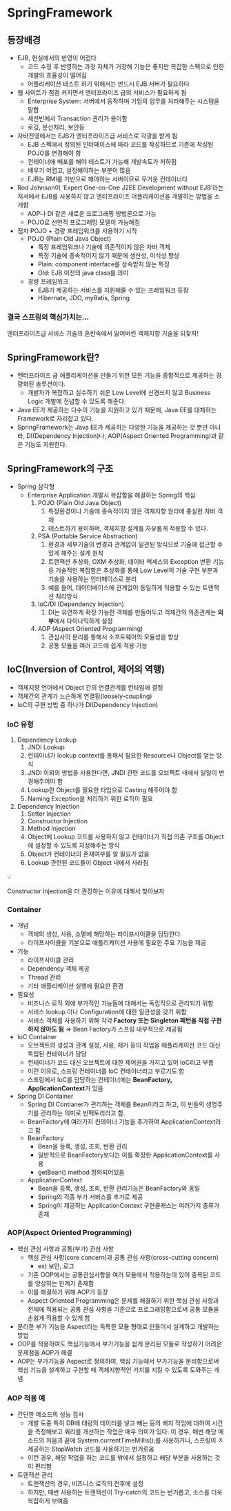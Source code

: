 # SpringFramework

## 등장배경

- EJB, 현실에서의 반영이 어렵다
    - 코드 수정 후 반영하는 과정 자체가 거창해 기능은 좋지만 복잡한 스펙으로 인한 개발의 효율성이 떨어짐
    - 어플리케이션 테스트 하기 위해서는 반드시 EJB 서버가 필요하다
- 웹 사이트가 점점 커지면서 엔터프라이즈 급의 서비스가 필요하게 됨
    - Enterprise System: 서버에서 동작하며 기업의 업무를 처리해주는 시스템을 말함
    - 세션빈에서 Transaction 관리가 용이함
    - 로깅, 분산처리, 보안등
- 자바진영에서는 EJB가 엔터프라이즈급 서비스로 각광을 받게 됨
    - EJB 스펙에서 정의된 인터페이스에 따라 코드를 작성하므로 기존에 작성된 POJO를 변경해야 함
    - 컨테이너에 배포를 해야 테스트가 가능해 개발속도가 저하됨
    - 배우기 어렵고, 설정해야하는 부분이 많음
    - EJB는 RMI를 기반으로 해야하는 서버이므로 무거운 컨테이너다
- Rod Johnson이 ‘Expert One-on-One J2EE Development without EJB’라는 저서에서 EJB를 사용하지 않고 엔터프라이즈 어플리케이션을 개발하는 방법을 소개함
    - AOP나 DI 같은 새로운 프로그래밍 방법론으로 가능
    - POJO로 선언적 프로그래밍 모델이 가능해짐
- 점차 POJO + 경량 프레임워크를 사용하기 시작
    - POJO (Plain Old Java Object)
        - 특정 프레임워크나 기술에 의존적이지 않은 자바 객체
        - 특정 기술에 종속적이지 않기 때문에 생산성, 이식성 향상
        - Plain: component interface를 상속받지 않는 특징
        - Old: EJB 이전의  java class를 의미
    - 경량 프레임워크
        - EJB가 제공하는 서비스를 지원해줄 수 있는 프레임워크 등장
        - Hibernate, JDO, myBatis, Spring

### 결국 스프링의 핵심가치는…

 엔터프라이즈급 서비스 기술의 혼란속에서 잃어버린 객체지향 기술을 되찾자!

## SpringFramework란?

- 엔터프라이즈 급 애플리케이션을 만들기 위한 모든 기능을 종합적으로 제공하는 경량화된 솔루션이다.
    - 개발자가 복잡하고 실수하기 쉬운 Low Level에 신경쓰지 않고 Business Logic 개발에 전념할 수 있도록 해준다.
- Java EE가 제공하는 다수의 기능을 지원하고 있기 때문에, Java EE를 대체하는 Framework로 자리잡고 있다.
- SpringFramework는 Java EE가 제공하는 다양한 기능을 제공하는 것 뿐만 아니라, DI(Dependency Injection)나, AOP(Aspect Oriented Programming)과 같은 기능도 지원한다.

## SpringFramework의 구조

- Spring 삼각형
    - Enterprise Application 개발시 복잡함을 해결하는 Spring의 핵심
        1. POJO (Plain Old Java Object)
            1. 특정환경이나 기술에 종속적이지 않은 객체지향 원리에 충실한 자바 객체
            2. 테스트하기 용이하며, 객체지향 설계를 자유롭게 적용할 수 있다.
        2. PSA (Portable Service Abstraction)
            1. 환경과 세부기술의 변경과 관계없이 일관된 방식으로 기술에 접근할 수 있게 해주는 설계 원칙
            2. 트랜잭션 추상화, OXM 추상화, 데이터 액세스의 Exception 변환 기능 등 기술적인 복잡함은 추상화를 통해 Low Level의 기술 구현 부분과 기술을 사용하는 인터페이스로 분리
            3. 예를 들어, 데이터베이스에 관계없이 동일하게 적용할 수 있는 트랜잭션 처리방식
        3. IoC/DI (Dependency Injection)
            1. DI는 유연하게 확장 가능한 객체를 만들어두고 객체간의 의존관계는 **외부**에서 다이나믹하게 설정
        4. AOP (Aspect Oriented Programming)
            1. 관심사의 분리를 통해서 소프트웨어의 모듈성을 향상
            2. 공통 모듈을 여러 코드에 쉽게 적용 가능

## IoC(Inversion of Control, 제어의 역행)

- 객체지향 언어에서 Object 간의 연결관계를 런타임에 결정
- 객체간의 관계가 느슨하게 연결됨(loosely-coupling)
- IoC의 구현 방법 중 하나가 DI(Dependency Injection)

### IoC 유형

1. Dependency Lookup
    1. JNDI Lookup
    2. 컨테이너가 lookup context를 통해서 필요한 Resource나 Object를 얻는 방식
    3. JNDI 이외의 방법을 사용한다면, JNDI 관련 코드를 오브젝트 내에서 일일이 변경해주어야 함
    4. Lookup한 Object를 필요한 타입으로 Casting 해주어야 함
    5. Naming Exception을 처리하기 위한 로직이 필요
2. Dependency Injection
    1. Setter Injection
    2. Constructor Injection
    3. Method Injection
    4. Object에 Lookup 코드를 사용하지 않고 컨테이너가 직접 의존 구조를 Object에 설정할 수 있도록 지정해주는 방식
    5. Object가 컨테이너의 존재여부를 알 필요가 없음
    6. Lookup 관련된 코드들이 Object 내에서 사라짐

<aside>
💡

Constructor Injection을 더 권장하는 이유에 대해서 찾아보자

</aside>

### Container

- 개념
    - 객체의 생성, 사용, 소멸에 해당하는 라이프사이클을 담당한다.
    - 라이프사이클을 기본으로 애플리케이션 사용에 필요한 주요 기능을 제공
- 기능
    - 라이프사이클 관리
    - Dependency 객체 제공
    - Thread 관리
    - 기타 애플리케이션 실행에 필요한 환경
- 필요성
    - 비즈니스 로직 외에 부가적인 기능들에 대해서는 독립적으로 관리되기 위함
    - 서비스 lookup 이나 Configuration에 대한 일관성을 갖기 위함
    - 서비스 객체를 사용하기 위해 각각 **Factory 또는 Singleton 패턴을 직접 구현하지 않아도 됨** ⇒ Bean Factory가 스프링 내부적으로 제공됨
- IoC Container
    - 오브젝트의 생성과 관계 설정, 사용, 제거 등의 작업을 애플리케이션 코드 대신 독립된 컨테이너가 담당
    - 컨테이너가 코드 대신 오브젝트에 대한 제어권을 가지고 있어 IoC라고 부름
    - 이런 이유로, 스프링 컨테이너를 IoC 컨테이너라고 부르기도 함
    - 스프링에서 IoC를 담당하는 컨테이너에는 **BeanFactory, ApplicationContext**가 있음
- Spring DI Container
    - Spring DI Contianer가 관리하는 객체를 Bean이라고 하고, 이 빈들의 생명주기를 관리하는 의미로 빈팩토리라고 함.
    - BeanFactory에 여러가지 컨테이너 기능을 추가하여 ApplicationContext라고 함
    - BeanFactory
        - Bean을 등록, 생성, 조회, 반환 관리
        - 일반적으로 BeanFactory보다는 이를 확장한 ApplicationContext를 사용
        - getBean() method 정의되어있음
    - ApplicationContext
        - Bean을 등록, 생성, 조회, 반환 관리기능은 BeanFactory와 동일
        - Spring의 각종 부가 서비스를 추가로 제공
        - Spring이 제공하는 ApplicationContext 구현클래스는 여러가지 종류가 존재

### AOP(Aspect Oriented Programming)

- 핵심 관심 사항과 공통(부가) 관심 사항
    - 핵심 관심 사항(core concern)과 공통 관심 사항(cross-cutting concern)
        - ex) 보안, 로그
    - 기존 OOP에서는 공통관심사항을 여러 모듈에서 적용하는데 있어 중복된 코드를 양상하는 한계가 존재함
    - 이를 해결하기 위해 AOP가 등장
    - Aspect Oriented Programming은 문제를 해결하기 위한 핵심 관심 사항과 전체에 적용되는 공통 관심 사항을 기준으로 프로그래밍함으로써 공통 모듈을 손쉽게 적용할 수 있게 함
- 분리한 부가 기능을 Aspect라는 독특한 모듈 형태로 만들어서 설계하고 개발하는 방법
- OOP를 적용하여도 핵심기능에서 부가기능을 쉽게 분리된 모듈로 작성하기 어려운 문제점을 AOP가 해결
- AOP는 부가기능을 Aspect로 정의하여, 핵심 기능에서 부가기능을 분리함으로써 핵심 기능을 설계하고 구현할 때 객체지향적인 가치를 지킬 수 있도록 도와주는 개념

### AOP 적용 예

- 간단한 메소드의 성능 검사
    - 개발 도중 특히 DB에 대량의 데이터를 넣고 빼는 등의 배치 작업에 대하여 시간을 측정해보고 쿼리를 개선하는 작업은 매우 의미가 있다. 이 경우, 매번 해당 메소드의 처음과 끝에 System.currentTimeMillis();를 사용하거나, 스프링이 ㅈ제공하는 StopWatch 코드를 사용하기는 번거로움
    - 이런 경우, 해당 작업을 하는 코드를 밖에서 설정하고 해당 부분을 사용하는 것이 편리함
- 트랜잭션 관리
    - 트랜잭션의 경우, 비즈니스 로직의 전후에 설정
    - 하지만, 매번 사용하는 트랜잭션이 Try-catch의 코드는 번거롭고, 소스를 더욱 복잡하게 보여줌
